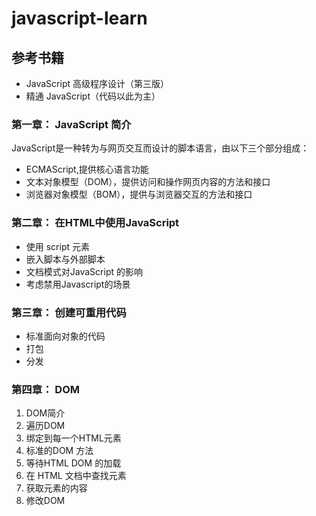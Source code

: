 # javascript-learn
## 参考书籍
* JavaScript 高级程序设计（第三版）<br>
* 精通 JavaScript（代码以此为主）
### 第一章： JavaScript 简介
  JavaScript是一种转为与网页交互而设计的脚本语言，由以下三个部分组成：
 
  * ECMAScript,提供核心语言功能
  * 文本对象模型（DOM），提供访问和操作网页内容的方法和接口
  * 浏览器对象模型（BOM），提供与浏览器交互的方法和接口

  
### 第二章： 在HTML中使用JavaScript

* 使用 script 元素
* 嵌入脚本与外部脚本
* 文档模式对JavaScript 的影响
* 考虑禁用Javascript的场景


### 第三章： 创建可重用代码

* 标准面向对象的代码
* 打包
* 分发

### 第四章： DOM
1. DOM简介
2. 遍历DOM
3. 绑定到每一个HTML元素 
4. 标准的DOM 方法
5. 等待HTML DOM 的加载
6. 在 HTML 文档中查找元素
7. 获取元素的内容
8. 修改DOM